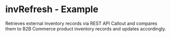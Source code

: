 # invRefresh - Example
Retrieves external inventory records via REST API Callout and compares them to B2B Commerce product inventory records and updates accordingly.
